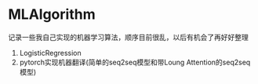 # MLAlgorithm

记录一些我自己实现的机器学习算法，顺序目前很乱，以后有机会了再好好整理

1. LogisticRegression
2. pytorch实现机器翻译(简单的seq2seq模型和带Loung Attention的seq2seq模型)

